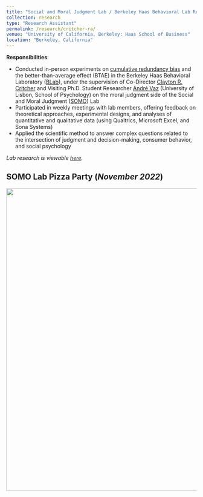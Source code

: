 ```yaml
---
title: "Social and Moral Judgment Lab / Berkeley Haas Behavioral Lab Research Apprentice (_January 2022 - December 2022_)"
collection: research
type: "Research Assistant"
permalink: /research/critcher-ra/
venue: "University of California, Berkeley: Haas School of Business"
location: "Berkeley, California"
---
```


__Responsibilities__:
- Conducted in-person experiments on [cumulative redundancy bias](https://www.researchgate.net/publication/364098141_A_Watched_Pot_Seems_Slow_to_Boil_Why_Frequent_Monitoring_Decreases_Perception_of_Progress) and the better-than-average effect (BTAE) in the Berkeley Haas Behavioral Laboratory ([BLab](https://haas.berkeley.edu/behavioral-lab/)), under the supervision of Co-Director [Clayton R. Critcher](http://claytoncritcher.squarespace.com/) and Visiting Ph.D. Student Researcher [André Vaz](https://www.researchgate.net/profile/Andre-Vaz-9) (University of Lisbon, School of Psychology) on the moral judgment side of the Social and Moral Judgment ([SOMO](https://www.somolab.org/)) Lab
- Participated in weekly meetings with lab members, offering feedback on theoretical approaches, experimental designs, and analyses of quantitative and qualitative data (using Qualtrics, Microsoft Excel, and Sona Systems)
- Applied the scientific method to answer complex questions related to the intersection of judgment and decision-making, consumer behavior, and social psychology

_Lab research is viewable [here](https://www.somolab.org/overview)._

## SOMO Lab Pizza Party (_November 2022_)
<img width="800" src="https://user-images.githubusercontent.com/100865459/210119562-c39d0d8e-0de4-4482-87be-8bd713eb4689.jpeg">
